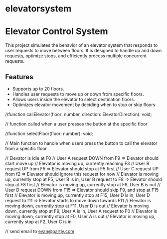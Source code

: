 # elevatorsystem

# Elevator Control System

This project simulates the behavior of an elevator system that responds to user requests to move between floors. It is designed to handle up and down requests, optimize stops, and efficiently process multiple concurrent requests.

## Features

- Supports up to 20 floors.
- Handles user requests to move up or down from specific floors.
- Allows users inside the elevator to select destination floors.
- Optimizes elevator movement by deciding when to stop or skip floors


//function callElevator(floor: number, direction: ElevatorDirection): void;


// function called when a user presses the button at the  specific floor

//function selectFloor(floor: number): void;

// Main function to handle when users press the button to call the elevator from a specific floor



// Elevator is idle at F0
// User A request DOWN from F9 => Elevator should start move up
// Elevator is moving up, currently reaching F3
// User B request UP from F5 => Elevator should stop at F5 first
// User C request UP from f2 => Elevator should ignore this request for now
// Elevator is moving up, currently stop at F5, User B is in, User B request to F8 => Elevator should stop at F8 first
// Elevator is moving up, currently stop at F8, User B is out
// User D request DOWN from F15 => Elevator should skip F9, and stop at F15 first
// Elevator is moving up, currently stop at F15, User D is in, User D request to f11 => Elevator starts to move down towards F11
// Elevator is moving down, currently stop at F11, User D is out
// Elevator is moving down, currently stop at F9, User A is in, User A request to F0
// Elevator is moving down, currently stop at F0, User A is out
// Elevator is moving up, currently stop at F2, User C is in

// send email to evan@partly.com
